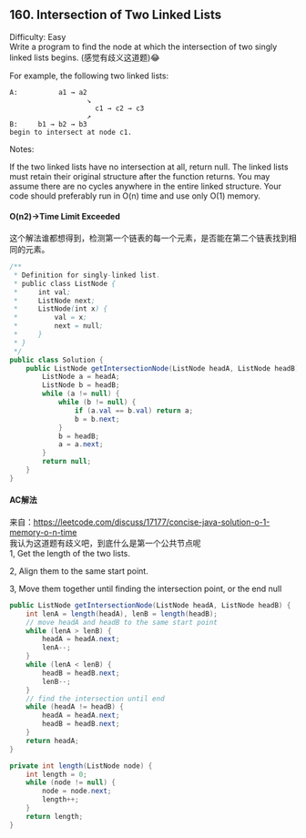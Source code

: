 ## 160. Intersection of Two Linked Lists
Difficulty: Easy  
Write a program to find the node at which the intersection of two singly linked lists begins.
(感觉有歧义这道题)😂  

For example, the following two linked lists:
```
A:          a1 → a2
                   ↘
                     c1 → c2 → c3
                   ↗            
B:     b1 → b2 → b3
begin to intersect at node c1.
```


Notes:

If the two linked lists have no intersection at all, return null.
The linked lists must retain their original structure after the function returns.
You may assume there are no cycles anywhere in the entire linked structure.
Your code should preferably run in O(n) time and use only O(1) memory.

#### O(n2)->Time Limit Exceeded 
这个解法谁都想得到，检测第一个链表的每一个元素，是否能在第二个链表找到相同的元素。  
```java
/**
 * Definition for singly-linked list.
 * public class ListNode {
 *     int val;
 *     ListNode next;
 *     ListNode(int x) {
 *         val = x;
 *         next = null;
 *     }
 * }
 */
public class Solution {
    public ListNode getIntersectionNode(ListNode headA, ListNode headB) {
        ListNode a = headA;
        ListNode b = headB;
        while (a != null) {
            while (b != null) {
                if (a.val == b.val) return a;
                b = b.next;
            }
            b = headB;
            a = a.next;
        }
        return null;
    }
}
```
#### AC解法
来自：https://leetcode.com/discuss/17177/concise-java-solution-o-1-memory-o-n-time  
我认为这道题有歧义吧，到底什么是第一个公共节点呢  
1, Get the length of the two lists.  

2, Align them to the same start point.  

3, Move them together until finding the intersection point, or the end null  
```java
public ListNode getIntersectionNode(ListNode headA, ListNode headB) {
    int lenA = length(headA), lenB = length(headB);
    // move headA and headB to the same start point
    while (lenA > lenB) {
        headA = headA.next;
        lenA--;
    }
    while (lenA < lenB) {
        headB = headB.next;
        lenB--;
    }
    // find the intersection until end
    while (headA != headB) {
        headA = headA.next;
        headB = headB.next;
    }
    return headA;
}

private int length(ListNode node) {
    int length = 0;
    while (node != null) {
        node = node.next;
        length++;
    }
    return length;
}
```